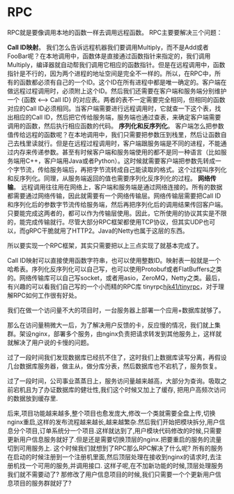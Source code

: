 # RPC

RPC就是要像调用本地的函数一样去调用远程函数。
RPC主要要解决三个问题：

**Call ID映射**。
我们怎么告诉远程机器我们要调用Multiply，而不是Add或者FooBar呢？在本地调用中，函数体是直接通过函数指针来指定的，我们调用Multiply，编译器就自动帮我们调用它相应的函数指针。但是在远程调用中，函数指针是不行的，因为两个进程的地址空间是完全不一样的。所以，在RPC中，所有的函数都必须有自己的一个ID。这个ID在所有进程中都是唯一确定的。客户端在做远程过程调用时，必须附上这个ID。然后我们还需要在客户端和服务端分别维护一个 {函数 <--> Call ID} 的对应表。两者的表不一定需要完全相同，但相同的函数对应的Call ID必须相同。当客户端需要进行远程调用时，它就查一下这个表，找出相应的Call ID，然后把它传给服务端，服务端也通过查表，来确定客户端需要调用的函数，然后执行相应函数的代码。
**序列化和反序列化**。
客户端怎么把参数值传给远程的函数呢？在本地调用中，我们只需要把参数压到栈里，然后让函数自己去栈里读就行。但是在远程过程调用时，客户端跟服务端是不同的进程，不能通过内存来传递参数。甚至有时候客户端和服务端使用的都不是同一种语言（比如服务端用C++，客户端用Java或者Python）。这时候就需要客户端把参数先转成一个字节流，传给服务端后，再把字节流转成自己能读取的格式。这个过程叫序列化和反序列化。同理，从服务端返回的值也需要序列化反序列化的过程。
**网络传输**。
远程调用往往用在网络上，客户端和服务端是通过网络连接的。所有的数据都需要通过网络传输，因此就需要有一个网络传输层。网络传输层需要把Call ID和序列化后的参数字节流传给服务端，然后再把序列化后的调用结果传回客户端。只要能完成这两者的，都可以作为传输层使用。因此，它所使用的协议其实是不限的，能完成传输就行。尽管大部分RPC框架都使用TCP协议，但其实UDP也可以，而gRPC干脆就用了HTTP2。Java的Netty也属于这层的东西。

所以要实现一个RPC框架，其实只需要把以上三点实现了就基本完成了。

Call ID映射可以直接使用函数字符串，也可以使用整数ID。映射表一般就是一个哈希表。序列化反序列化可以自己写，也可以使用Protobuf或者FlatBuffers之类的。网络传输库可以自己写socket，或者用asio，ZeroMQ，Netty之类。最后，有兴趣的可以看我们自己写的一个小而精的RPC库 tinyrpc[hjk41/tinyrpc](https://link.zhihu.com/?target=https%3A//github.com/hjk41/tinyrpc)，对于理解RPC如何工作很有好处。

我们在做一个访问量不大的项目时，一台服务器上部署一个应用+数据库就够了。

那么在访问量稍微大一后，为了解决用户反馈的卡，反应慢的情况，我们就上集群。架设nginx，部署多个服务，由nginx负责把请求转发到其他服务上，这样就就解决了用户说的卡慢的问题。

过了一段时间我们发现数据库已经抗不住了，这时我们上数据库读写分离，再假设几台数据库服务器，做主从，做分库分表，然后数据库也不宕机了，服务恢复。

过了一段时间，公司事业蒸蒸日上，服务访问量越来越高，大部分为查询。吸取之前宕机且为了办证数据库的健壮性,我们这个时候又加上了缓存, 把用户高频次访问的数据放到缓存里.

后来,项目功能越来越多,整个项目也愈发庞大,修改一个类就需要全盘上传,切换nginx重启,这样的发布流程越来越长,越来越繁杂.然后我们开始把模块拆分,用户信息分个项目,订单系统分一个项目.这样就达到了,用户模块代码修改的时候,只需要更新用户信息服务就好了.但是还是需要切换顶层的nginx.把要重启的服务的流量切到可用服务上. 这个时候我们就想到了RPC那么RPC解决了什么呢? 所有的服务在启动的时候注册到一个注册机里面,然后顶层处理在接收到nginx的请求时,去注册机找一个可用的服务,并调用接口. 这样子呢,在不加新功能的时候,顶层处理服务我们就不需要动了? 那修改了用户信息项目的时候,我们只需要一个个更新用户信息项目的服务群就好了?

